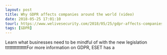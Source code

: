 ```yaml
---
layout: post
title: Why GDPR affects companies around the world (video)
date: 2018-05-25 17:01:10
tourl: https://www.welivesecurity.com/2018/05/25/gdpr-affects-companies-around-world-video/
tags: [GDPR]
---
```

Learn what businesses need to be mindful of with the new legislation tttttttttttttttFor more information on GDPR, ESET has a 